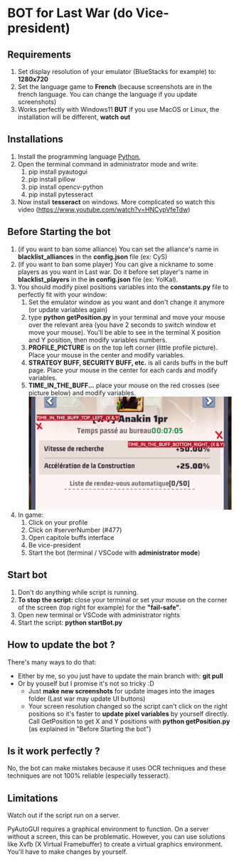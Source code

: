 # BOT for Last War (do Vice-president)

## Requirements

1. Set display resolution of your emulator (BlueStacks for example) to: **1280x720**
2. Set the language game to **French** (because screenshots are in the french language. You can change the language if you update screenshots)
3. Works perfectly with Windows11 **BUT** if you use MacOS or Linux, the installation will be different, **watch out**

## Installations

1. Install the programming language [Python](https://www.python.org/downloads/),
2. Open the terminal command in administrator mode and write:
   1. pip install pyautogui
   2. pip install pillow
   3. pip install opencv-python
   4. pip install pytesseract
3. Now install **tesseract** on windows. More complicated so watch this video (https://www.youtube.com/watch?v=HNCypVfeTdw)

## Before Starting the bot

1. (if you want to ban some alliance) You can set the alliance's name in **blacklist_alliances** in the **config.json** file (ex: CyS)
2. (if you want to ban some player) You can give a nickname to some players as you want in Last war. Do it before set player's name in **blacklist_players** in the **in config.json** file (ex: YolKal).
3. You should modify pixel positions variables into the **constants.py** file to perfectly fit with your window:
   1. Set the emulator window as you want and don't change it anymore (or update variables again)
   2. type **python getPosition.py** in your terminal and move your mouse over the relevant area (you have 2 seconds to switch window et move your mouse). You'll be able to see in the terminal X position and Y position, then modify variables numbers.
   3. **PROFILE_PICTURE** is on the top left corner (little profile picture). Place your mouse in the center and modify variables.
   4. **STRATEGY BUFF, SECURITY BUFF, etc.** is all cards buffs in the buff page. Place your mouse in the center for each cards and modify variables.
   5. **TIME_IN_THE_BUFF...** place your mouse on the red crosses (see picture below) and modify variables. ![get time in the buff positions (tuto)](./images/time-in-the-buff-positions-tutorial.png)
4. In game:
   1. Click on your profile
   2. Click on #serverNumber (#477)
   3. Open capitole buffs interface
   4. Be vice-president
   5. Start the bot (terminal / VSCode with **administrator mode**)

## Start bot

1. Don't do anything while script is running.
2. **To stop the script:** close your terminal or set your mouse on the corner of the screen (top right for example) for the **"fail-safe"**.
3. Open new terminal or VSCode with administrator rights
4. Start the script: **python startBot.py**

## How to update the bot ?

There's many ways to do that:

- Either by me, so you just have to update the main branch with: **git pull**
- Or by youself but I promise it's not so tricky :D
  - Just **make new screenshots** for update images into the images folder (Last war may update UI buttons)
  - Your screen resolution changed so the script can't click on the right positions so it's faster to **update pixel variables** by yourself directly. Call GetPosition to get X and Y positions with **python getPosition.py** (as explained in "Before Starting the bot")

## Is it work perfectly ?

No, the bot can make mistakes because it uses OCR techniques and these techniques are not 100% reliable (especially tesseract).

## Limitations

Watch out if the script run on a server.

PyAutoGUI requires a graphical environment to function. On a server without a screen, this can be problematic. However, you can use solutions like Xvfb (X Virtual Framebuffer) to create a virtual graphics environment. You'll have to make changes by yourself.
